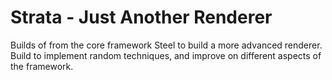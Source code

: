 # Strata - Just Another Renderer
Builds of from the core framework Steel to build a more advanced renderer. Build to implement random techniques, and improve on different aspects of the framework. 
